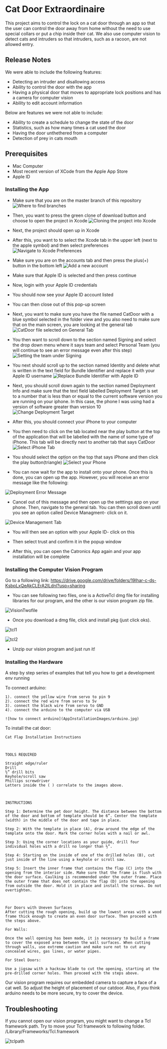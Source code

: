 # Cat Door Extraordinaire

This project aims to control the lock on a cat door through an app so that the user can control the door away from home without the need to use special collars or put a chip inside their cat. We also use computer vision to detect cats and intruders so that intruders, such as a racoon, are not allowed entry.

## Release Notes
We were able to include the following features:

- Detecting an intruder and disallowing access
- Ability to control the door with the app
- Having a physical door that moves to appropriate lock positions and has a camera for computer vision
- Ability to edit account information

Below are features we were not able to include:

- Ability to create a schedule to change the state of the door
- Statistics, such as how many times a cat used the door
- Having the door unthethered from a computer
- Detection of prey in cats mouth

## Prerequisites

- Mac Computer
- Most recent version of XCode from the Apple App Store
- Apple ID

### Installing the App

- Make sure that you are on the master branch of this repository
![Where to find branches](AppInstallationImages/masterBranchImage.png)

- Then, you want to press the green clone of download button and choose to open the project in Xcode
![Cloning the project into Xcode](AppInstallationImages/clonetoXcode.png)

- Next, the project should open up in Xcode

- After this, you want to to select the Xcode tab in the upper left (next to the apple symbol) and then select preferences
![Navigate to Xcode Preferences](AppInstallationImages/XcodePreferences.png)

- Make sure you are on the accounts tab and then press the plus(+) button in the bottom left
![Add a new account](AppInstallationImages/addAccount.png)

- Make sure that Apple ID is selected and then press continue

- Now, login with your Apple ID credentials

- You should now see your Apple ID account listed

- You can then close out of this pop-up screen

- Next, you want to make sure you have the file named CatDoor with a blue symbol selected in the folder view and you also need to make sure that on the main screen, you are looking at the general tab
![CatDoor file selected on General Tab](AppInstallationImages/catDoorGeneralTab.png)

- You then want to scroll down to the section named Signing and select the drop down menu where it says team and select Personal Team (you will continue to see an error message even after this step)
![Setting the team under Signing](AppInstallationImages/personalTeam.png)

- You next should scroll up to the section named Identity and delete what is written in the text field for Bundle Identifier and replace it with your Apple ID username
![Replace Bundle Identifier with Apple ID](AppInstallationImages/bundleIdentifier.png)

- Next, you should scroll down again to the section named Deployment Info and make sure that the text field labelled Deployment Target is set to a number that is less than or equal to the current software version you are running on your iphone. In this case, the phone I was using had a version of software greater than version 10
![Change Deployment Target](AppInstallationImages/deploymentTarget.png)

- After this, you should connect your iPhone to your computer

- You then need to click on the tab located near the play button at the top of the application that will be labelled with the name of some type of iPhone. This tab will be directly next to another tab that says CatDoor
![Select iPhone Tab](AppInstallationImages/typeOfPhoneTab.png)

- You should select the option on the top that says iPhone and then click the play button(triangle)
![Select your Phone](AppInstallationImages/selectDevice.png)

- You can now wait for the app to install onto your phone. Once this is done, you can open up the app. However, you will receive an error message like the following:

![Deployment Error Message](AppInstallationImages/errorOnPhone.jpeg)

- Cancel out of this message and then open up the setttings app on your phone. Then, navigate to the general tab. You can then scroll down until you see an option called Device Managment- click on it.

![Device Management Tab](AppInstallationImages/DeviceManagementTab.jpeg)

- You will then see an option with your Apple ID- click on this

- Then select trust and confirm it in the popup window

- After this, you can open the Catronics App again and your app installation will be complete


### Installing the Computer Vision Program

Go to a following link: https://drive.google.com/drive/folders/19lhar-c-ds-KsbpLxQeAkCLErA2ILdnl?usp=sharing

- You can see following two files, one is a ActiveTcl dmg file for installing libraries for our program, and the other is our vision program zip file.

![VisionTwofile](AppInstallationImages/installVision.png)


- Once you download a dmg file, click and install pkg (just click oks).


![tcl1](AppInstallationImages/tcl1.png)


![tcl2](AppInstallationImages/tcl2.png)


- Unzip our vision program and just run it!




### Installing the Hardware

A step by step series of examples that tell you how to get a development env running

To connect arduino:

```
1). connect the yellow wire from servo to pin 9
2). connect the red wire from servo to 5v
3). connect the black wire from servo to GND
4). connect the arduino to the computer via USB

![how to connect arduino](AppInstallationImages/arduino.jpg)
```

To install the cat door:

```
Cat Flap Installation Instructions

 

TOOLS REQUIRED

Straight edge/ruler
Drill
½” drill bits
Keyhole/scroll saw
Phillips screwdriver
Letters inside the ( ) correlate to the images above.

 

INSTRUCTIONS

Step 1: Determine the pet door height. The distance between the bottom of the door and bottom of template should be 6”. Center the template (width) in the middle of the door and tape in place.

Step 2: With the template in place (A), draw around the edge of the template onto the door. Mark the corner holes with a nail or awl.

Step 3: Using the corner locations as your guide, drill four individual holes with a drill no longer than ½”.

Step 4: Starting on the inside of one of the drilled holes (B), cut just inside of the line using a keyhole or scroll saw.

Step 5: Insert the inner frame that contains the flap (C) into the opening from the interior side. Make sure that the frame is flush with the door surface. Caulking is recommended under the outer frame. Place the outer frame that does not contain the flap (D) into the opening from outside the door. Hold it in place and install the screws. Do not overtighten.

 

For Doors with Uneven Surfaces
After cutting the rough opening, build up the lowest areas with a wood frame thick enough to create an even door surface. Then proceed with the steps above.

For Walls:

Once the wall opening has been made, it is necessary to build a frame to cover the exposed area between the wall surfaces. When cutting through walls, use extreme caution and make sure not to cut any concealed wires, gas lines, or water pipes.

For Steel Doors:

Use a jigsaw with a hacksaw blade to cut the opening, starting at the pre-drilled corner holes. Then proceed with the steps above.
```

Our vision program requires our embedded camera to capture a face of a cat well. So adjust the height of placement of our catdoor. Also, if you think arduino needs to be more secure, try to cover the device.




## Troubleshooting

If you cannot open our vision program, you might want to change a Tcl framework path. Try to move your Tcl framework to
following folder. /Library/Frameworks/Tcl.framework

![tclpath](AppInstallationImages/tcl_path.png)


